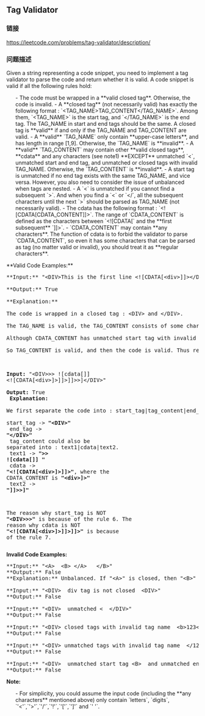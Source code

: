 ## Tag Validator  
### 链接  
https://leetcode.com/problems/tag-validator/description/  
### 问题描述
Given a string representing a code snippet, you need to implement a tag validator to parse the code and return whether it is valid. A code snippet is valid if all the following rules hold:<p>
<ol>
- The code must be wrapped in a **valid closed tag**. Otherwise, the code is invalid.
- A **closed tag** (not necessarily valid) has exactly the following format : `&lt;TAG_NAME&gt;TAG_CONTENT&lt;/TAG_NAME&gt;`. Among them, `&lt;TAG_NAME&gt;` is the start tag, and `&lt;/TAG_NAME&gt;` is the end tag. The TAG_NAME in start and end tags should be the same. A closed tag is **valid** if and only if the TAG_NAME and TAG_CONTENT are valid.
- A **valid** `TAG_NAME` only contain **upper-case letters**, and has length in range [1,9]. Otherwise, the `TAG_NAME` is **invalid**.
- A **valid** `TAG_CONTENT` may contain other **valid closed tags**, **cdata** and any characters (see note1) **EXCEPT** unmatched `&lt;`, unmatched start and end tag, and unmatched or closed tags with invalid TAG_NAME. Otherwise, the `TAG_CONTENT` is **invalid**.
- A start tag is unmatched if no end tag exists with the same TAG_NAME, and vice versa. However, you also need to consider the issue of unbalanced when tags are nested.
- A `&lt;` is unmatched if you cannot find a subsequent `>`. And when you find a `&lt;` or `&lt;/`, all the subsequent characters until the next `>` should be parsed as TAG_NAME  (not necessarily valid).
- The cdata has the following format : `&lt;![CDATA[CDATA_CONTENT]]&gt;`. The range of `CDATA_CONTENT` is defined as the characters between `&lt;![CDATA[` and the **first subsequent** `]]>`. 
- `CDATA_CONTENT` may contain **any characters**. The function of cdata is to forbid the validator to parse `CDATA_CONTENT`, so even it has some characters that can be parsed as tag (no matter valid or invalid), you should treat it as **regular characters**. 
</ol>

<p>**Valid Code Examples:**<br />
<pre>
**Input:** "&lt;DIV&gt;This is the first line &lt;![CDATA[&lt;div&gt;]]&gt;&lt;/DIV&gt;"<br />
**Output:** True<br />
**Explanation:** <br>
The code is wrapped in a closed tag : &lt;DIV> and &lt;/DIV>. <br>
The TAG_NAME is valid, the TAG_CONTENT consists of some characters and cdata. <br>
Although CDATA_CONTENT has unmatched start tag with invalid TAG_NAME, it should be considered as plain text, not parsed as tag.<br>
So TAG_CONTENT is valid, and then the code is valid. Thus return true.<br />

**Input:** "&lt;DIV>>>  ![cdata[]] &lt;![CDATA[&lt;div>]>]]>]]>>]&lt;/DIV>"<br />
**Output:** True<br />
**Explanation:**<br />
We first separate the code into : start_tag|tag_content|end_tag.<br />
start_tag -> **"&lt;DIV&gt;"**<br />
end_tag -> **"&lt;/DIV>"**<br />
tag_content could also be separated into : text1|cdata|text2.<br />
text1 -> **">>  ![cdata[]] "**<br />
cdata -> **"&lt;![CDATA[&lt;div>]>]]>"**, where the CDATA_CONTENT is **"&lt;div>]>"**<br />
text2 -> **"]]>>]"**<br />

The reason why start_tag is NOT **"&lt;DIV>>>"** is because of the rule 6.
The reason why cdata is NOT **"&lt;![CDATA[&lt;div>]>]]>]]>"** is because of the rule 7.
</pre>


**Invalid Code Examples:**<br />
<pre>
**Input:** "&lt;A>  &lt;B> &lt;/A>   &lt;/B>"
**Output:** False
**Explanation:** Unbalanced. If "&lt;A>" is closed, then "&lt;B>" must be unmatched, and vice versa.

**Input:** "&lt;DIV&gt;  div tag is not closed  &lt;DIV&gt;"
**Output:** False

**Input:** "&lt;DIV&gt;  unmatched &lt  &lt;/DIV&gt;"
**Output:** False

**Input:** "&lt;DIV&gt; closed tags with invalid tag name  &lt;b>123&lt;/b> &lt;/DIV&gt;"
**Output:** False

**Input:** "&lt;DIV&gt; unmatched tags with invalid tag name  &lt;/1234567890> and &lt;CDATA[[]]>  &lt;/DIV&gt;"
**Output:** False

**Input:** "&lt;DIV&gt;  unmatched start tag &lt;B>  and unmatched end tag &lt;/C>  &lt;/DIV&gt;"
**Output:** False
</pre>


**Note:**<br>
<ol>
- For simplicity, you could assume the input code (including the **any characters** mentioned above) only contain `letters`, `digits`, `'&lt;'`,`'>'`,`'/'`,`'!'`,`'['`,`']'` and `' '`.
</ol>


